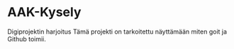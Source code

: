 # AAK-Kysely
Digiprojektin harjoitus
Tämä projekti on tarkoitettu näyttämään miten goit ja Github toimii.
